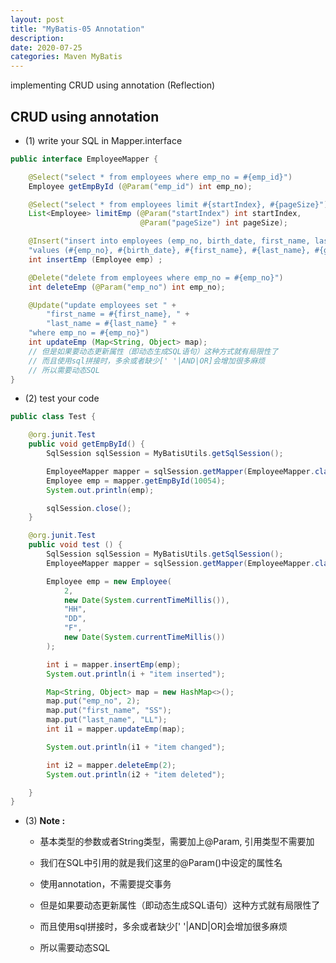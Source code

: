 ```yaml
---
layout: post
title: "MyBatis-05 Annotation"
description: 
date: 2020-07-25
categories: Maven MyBatis
---
```

implementing CRUD using annotation (Reflection)

## CRUD using annotation

- (1) write your SQL in Mapper.interface

```java
public interface EmployeeMapper {

    @Select("select * from employees where emp_no = #{emp_id}")
    Employee getEmpById (@Param("emp_id") int emp_no);

    @Select("select * from employees limit #{startIndex}, #{pageSize}")
    List<Employee> limitEmp (@Param("startIndex") int startIndex,
                             @Param("pageSize") int pageSize);

    @Insert("insert into employees (emp_no, birth_date, first_name, last_name, gender, hire_date) " +
    "values (#{emp_no}, #{birth_date}, #{first_name}, #{last_name}, #{gender}, #{hire_date})")
    int insertEmp (Employee emp) ;

    @Delete("delete from employees where emp_no = #{emp_no}")
    int deleteEmp (@Param("emp_no") int emp_no);

    @Update("update employees set " +
        "first_name = #{first_name}, " +
        "last_name = #{last_name} " +
    "where emp_no = #{emp_no}")
    int updateEmp (Map<String, Object> map);
    // 但是如果要动态更新属性（即动态生成SQL语句）这种方式就有局限性了
    // 而且使用sql拼接时，多余或者缺少[' '|AND|OR]会增加很多麻烦
    // 所以需要动态SQL
}
```


- (2) test your code

```java
public class Test {

    @org.junit.Test
    public void getEmpById() {
        SqlSession sqlSession = MyBatisUtils.getSqlSession();

        EmployeeMapper mapper = sqlSession.getMapper(EmployeeMapper.class);
        Employee emp = mapper.getEmpById(10054);
        System.out.println(emp);

        sqlSession.close();
    }

    @org.junit.Test
    public void test () {
        SqlSession sqlSession = MyBatisUtils.getSqlSession();
        EmployeeMapper mapper = sqlSession.getMapper(EmployeeMapper.class);

        Employee emp = new Employee(
            2,
            new Date(System.currentTimeMillis()),
            "HH",
            "DD",
            "F",
            new Date(System.currentTimeMillis())
        );

        int i = mapper.insertEmp(emp);
        System.out.println(i + "item inserted");

        Map<String, Object> map = new HashMap<>();
        map.put("emp_no", 2);
        map.put("first_name", "SS");
        map.put("last_name", "LL");
        int i1 = mapper.updateEmp(map);

        System.out.println(i1 + "item changed");

        int i2 = mapper.deleteEmp(2);
        System.out.println(i2 + "item deleted");

    }
}
```

- (3) __Note :__
    
    - 基本类型的参数或者String类型，需要加上@Param, 引用类型不需要加
    - 我们在SQL中引用的就是我们这里的@Param()中设定的属性名
    - 使用annotation，不需要提交事务

    - 但是如果要动态更新属性（即动态生成SQL语句）这种方式就有局限性了
    - 而且使用sql拼接时，多余或者缺少[' '|AND|OR]会增加很多麻烦
    - 所以需要动态SQL